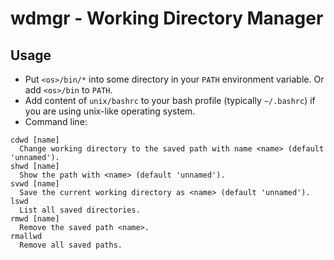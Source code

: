 wdmgr - Working Directory Manager
=================================

## Usage
* Put `<os>/bin/*` into some directory in your `PATH` environment variable. Or add `<os>/bin` to
  `PATH`.
* Add content of `unix/bashrc` to your bash profile (typically `~/.bashrc`) if you are using
  unix-like operating system.
* Command line:
```
cdwd [name]
  Change working directory to the saved path with name <name> (default 'unnamed').
shwd [name]
  Show the path with <name> (default 'unnamed').
svwd [name]
  Save the current working directory as <name> (default 'unnamed').
lswd
  List all saved directories.
rmwd [name]
  Remove the saved path <name>.
rmallwd
  Remove all saved paths.
```
